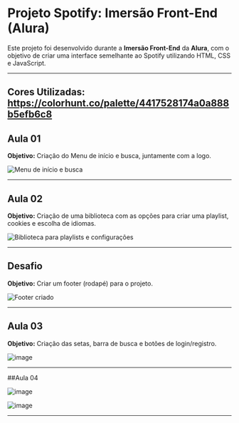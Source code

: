 # Projeto Spotify: Imersão Front-End (Alura)

Este projeto foi desenvolvido durante a **Imersão Front-End** da **Alura**, com o objetivo de criar uma interface semelhante ao Spotify utilizando HTML, CSS e JavaScript.

---
Cores Utilizadas: https://colorhunt.co/palette/4417528174a0a888b5efb6c8
---

## Aula 01
**Objetivo:** Criação do Menu de início e busca, juntamente com a logo.

![Menu de início e busca](https://github.com/user-attachments/assets/7c99b585-240c-46b6-a1f0-2dc426a0a5c5)

---

## Aula 02
**Objetivo:** Criação de uma biblioteca com as opções para criar uma playlist, cookies e escolha de idiomas.

![Biblioteca para playlists e configurações](https://github.com/user-attachments/assets/c83b9b60-0366-49a9-8daa-f6dc8f3886b7)

---

## Desafio
**Objetivo:** Criar um footer (rodapé) para o projeto.

![Footer criado](https://github.com/user-attachments/assets/8f8b50fa-a376-4d66-b78e-91d365c41f80)

---

## Aula 03
**Objetivo:** Criação das setas, barra de busca e botões de login/registro.

![image](https://github.com/user-attachments/assets/50d5eb64-9da0-4434-8fde-03ea24040311)

---

##Aula 04

![image](https://github.com/user-attachments/assets/a3978779-e684-4b9b-963b-6957d4cdb710)

![image](https://github.com/user-attachments/assets/c7080963-4a80-4963-91aa-f1552de75c6e)

---


